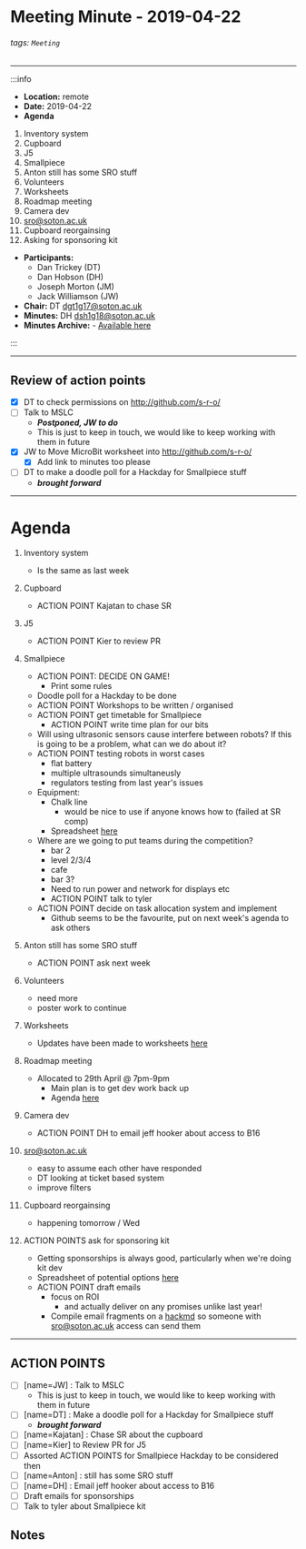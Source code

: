 Meeting Minute - 2019-04-22
===
###### tags: `Meeting`
-------------------------------------------------------------

:::info
- **Location:** remote
- **Date:** 2019-04-22
- **Agenda**
1. Inventory system
2. Cupboard
3. J5
4. Smallpiece
5. Anton still has some SRO stuff
6. Volunteers
7. Worksheets
8. Roadmap meeting
9. Camera dev
10. sro@soton.ac.uk
11. Cupboard reorgainsing
12. Asking for sponsoring kit
- **Participants:**
    - Dan Trickey (DT)
    - Dan Hobson (DH)
    - Joseph Morton (JM)
    - Jack Williamson (JW)
- **Chair:** DT <dgt1g17@soton.ac.uk>
- **Minutes:** DH <dsh1g18@soton.ac.uk>
- **Minutes Archive:** - [Available here](https://github.com/s-r-o/minutes/)

:::

-------------------------------------------------------------

## Review of action points
- [x] DT to check permissions on http://github.com/s-r-o/
- [ ] Talk to MSLC
    - ***Postponed, JW to do***
    - This is just to keep in touch, we would like to keep working with them in future
- [x] JW to Move MicroBit worksheet into http://github.com/s-r-o/
    -  [x] Add link to minutes too please
- [ ] DT to make a doodle poll for a Hackday for Smallpiece stuff
    - ***brought forward***


-------------------------------------------------------------

# Agenda
1. Inventory system
    - Is the same as last week
2. Cupboard
    - ACTION POINT Kajatan to chase SR
3. J5
    - ACTION POINT Kier to review PR
4. Smallpiece
    - ACTION POINT: DECIDE ON GAME!
        - Print some rules
    - Doodle poll for a Hackday to be done
    - ACTION POINT Workshops to be written / organised
    - ACTION POINT get timetable for Smallpiece
        - ACTION POINT write time plan for our bits
    - Will using ultrasonic sensors cause interfere between robots? If this is going to be a problem, what can we do about it?
    - ACTION POINT testing robots in worst cases
        - flat battery
        - multiple ultrasounds simultaneusly
        - regulators testing from last year's issues
    - Equipment:
        - Chalk line
            - would be nice to use if anyone knows how to (failed at SR comp)
        - Spreadsheet [here](https://docs.google.com/spreadsheets/d/1-F-4hyQcMtKnxyUcUYV9PJjczyUitFjZLhSBlcLqc8Y/edit#gid=1140750567)
    - Where are we going to put teams during the competition?
        - bar 2
        - level 2/3/4
        - cafe
        - bar 3?
        - Need to run power and network for displays etc
        - ACTION POINT talk to tyler
    - ACTION POINT decide on task allocation system and implement
        - Github seems to be the favourite, put on next week's agenda to ask others
        
5. Anton still has some SRO stuff
    - ACTION POINT ask next week
6. Volunteers
    - need more
    - poster work to continue
7. Worksheets
    - Updates have been made to worksheets [here](https://github.com/s-r-o/microbits)
8. Roadmap meeting
    - Allocated to 29th April @ 7pm-9pm
        - Main plan is to get dev work back up
        - Agenda [here](https://hackmd.io/1zHBGaozQxyxJBvvoaeMVw)
9. Camera dev
    - ACTION POINT DH to email jeff hooker about access to B16
10. sro@soton.ac.uk
    - easy to assume each other have responded
    - DT looking at ticket based system
    - improve filters
11. Cupboard reorgainsing
    - happening tomorrow / Wed
12. ACTION POINTS ask for sponsoring kit
    - Getting sponsorships is always good, particularly when we're doing kit dev
    - Spreadsheet of potential options [here](https://docs.google.com/spreadsheets/d/18pIkTULLgX0jYaBuB4fo7zWNKg8c9CZaITtR_4UzZIs/edit#gid=0)
    - ACTION POINT draft emails
        - focus on ROI
            - and actually deliver on any promises unlike last year!
        - Compile email fragments on a [hackmd](https://hackmd.io/rM-MUUG5TB-tFT5TYVBONg) so someone with sro@soton.ac.uk access can send them
    


-------------------------------------------------------------

## ACTION POINTS
- [ ] [name=JW] : Talk to MSLC
    - This is just to keep in touch, we would like to keep working with them in future
- [ ] [name=DT] : Make a doodle poll for a Hackday for Smallpiece stuff
    - ***brought forward***
- [ ] [name=Kajatan] : Chase SR about the cupboard
- [ ] [name=Kier] to Review PR for J5
- [ ] Assorted ACTION POINTS for Smallpiece Hackday to be considered then
- [ ] [name=Anton] : still has some SRO stuff 
- [ ] [name=DH] : Email jeff hooker about access to B16
- [ ] Draft emails for sponsorships
- [ ] Talk to tyler about Smallpiece kit

## Notes 
<!-- Other important details discussed during the meeting can be entered here. -->
